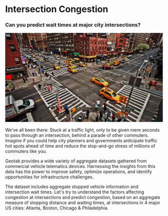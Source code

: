 # Intersection Congestion
### Can you predict wait times at major city intersections?

![Banner](https://raw.githubusercontent.com/xalemsharan/intersection_congestion/master/Banner.jpg)

We’ve all been there: Stuck at a traffic light, only to be given mere seconds to pass through an intersection, behind a parade of other commuters. Imagine if you could help city planners and governments anticipate traffic hot spots ahead of time and reduce the stop-and-go stress of millions of commuters like you.

Geotab provides a wide variety of aggregate datasets gathered from commercial vehicle telematics devices. Harnessing the insights from this data has the power to improve safety, optimize operations, and identify opportunities for infrastructure challenges.

The dataset includes aggregate stopped vehicle information and intersection wait times. Let's try to understand the factors affecting congestion at intersections and predict congestion, based on an aggregate measure of stopping distance and waiting times, at intersections in 4 major US cities: Atlanta, Boston, Chicago & Philadelphia.
